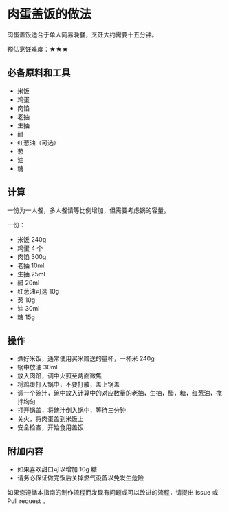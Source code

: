 # 肉蛋盖饭的做法

肉蛋盖饭适合于单人简易晚餐，烹饪大约需要十五分钟。

预估烹饪难度：★★★

## 必备原料和工具

- 米饭
- 鸡蛋
- 肉馅
- 老抽
- 生抽
- 醋
- 红葱油（可选）
- 葱
- 油
- 糖

## 计算

一份为一人餐，多人餐请等比例增加，但需要考虑锅的容量。

一份：

- 米饭 240g
- 鸡蛋 4 个
- 肉馅 300g
- 老抽 10ml
- 生抽 25ml
- 醋 20ml
- 红葱油可选 10g
- 葱 10g
- 油 30ml
- 糖 15g

## 操作

- 煮好米饭，通常使用买米赠送的量杯，一杯米 240g
- 锅中放油 30ml
- 放入肉馅，调中火煎至两面微焦
- 将鸡蛋打入锅中，不要打散，盖上锅盖
- 调一个碗汁，碗中放入计算中的对应数量的老抽，生抽，醋，糖，红葱油，搅拌均匀
- 打开锅盖，将碗汁倒入锅中，等待三分钟
- 关火，将肉蛋盖到米饭上
- 安全检查，开始食用盖饭

## 附加内容

- 如果喜欢甜口可以增加 10g 糖
- 请务必保证做完饭后关掉燃气设备以免发生危险

如果您遵循本指南的制作流程而发现有问题或可以改进的流程，请提出 Issue 或 Pull request 。
